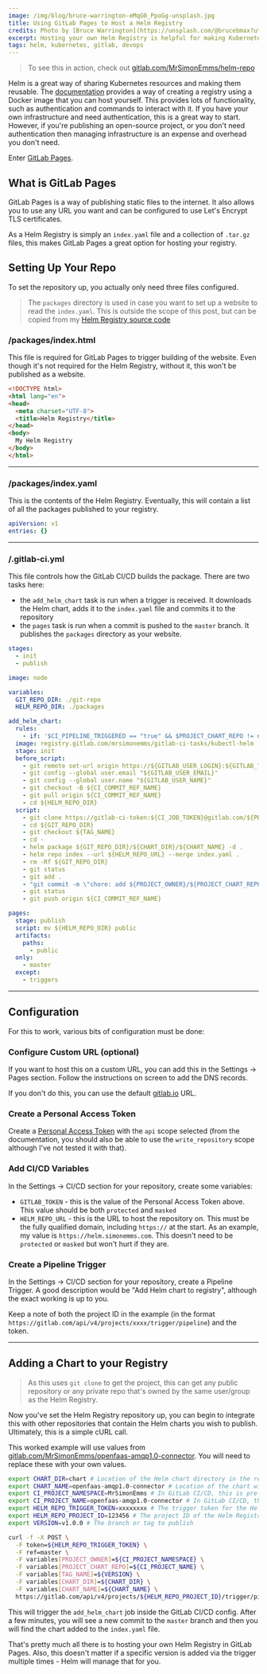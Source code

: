 ```yaml
---
image: /img/blog/bruce-warrington-eMqG0_PpoGg-unsplash.jpg
title: Using GitLab Pages to Host a Helm Registry
credits: Photo by [Bruce Warrington](https://unsplash.com/@brucebmax?utm_source=unsplash&amp;utm_medium=referral&amp;utm_content=creditCopyText)
excerpt: Hosting your own Helm Registry is helpful for making Kubernetes deployments reusable. GitLab Pages is a great way of hosting your own Helm Registry without any hosting charges and by setting up a few triggers, is easy to incorporate it into your automated workflow.
tags: helm, kubernetes, gitlab, devops
---
```


> To see this in action, check out
> [gitlab.com/MrSimonEmms/helm-repo](https://gitlab.com/MrSimonEmms/helm-repo)

Helm is a great way of sharing Kubernetes resources and making them reusable. The
[documentation](https://helm.sh/docs/topics/registries) provides a way of creating
a registry using a Docker image that you can host yourself. This provides lots of
functionality, such as authentication and commands to interact with it. If you have
your own infrastructure and need authentication, this is a great way to start. However,
if you're publishing an open-source project, or you don't need authentication then
managing infrastructure is an expense and overhead you don't need.

Enter [GitLab Pages](https://docs.gitlab.com/ee/user/project/pages/).

## What is GitLab Pages

GitLab Pages is a way of publishing static files to the internet. It also allows
you to use any URL you want and can be configured to use Let's Encrypt TLS certificates.

As a Helm Registry is simply an `index.yaml` file and a collection of `.tar.gz`
files, this makes GitLab Pages a great option for hosting your registry.

## Setting Up Your Repo

To set the repository up, you actually only need three files configured.

> The `packages` directory is used in case you want to set up a website to read
> the `index.yaml`. This is outside the scope of this post, but can be copied
> from my [Helm Registry source code](https://gitlab.com/MrSimonEmms/helm-repo/-/merge_requests/1)

### /packages/index.html

This file is required for GitLab Pages to trigger building of the website. Even
though it's not required for the Helm Registry, without it, this won't be
published as a website.

```html
<!DOCTYPE html>
<html lang="en">
<head>
  <meta charset="UTF-8">
  <title>Helm Registry</title>
</head>
<body>
  My Helm Registry
</body>
</html>
```

---

### /packages/index.yaml

This is the contents of the Helm Registry. Eventually, this will contain a list
of all the packages published to your registry.

```yaml
apiVersion: v1
entries: {}
```

---

### /.gitlab-ci.yml

This file controls how the GitLab CI/CD builds the package. There are two tasks
here:
 - the `add_helm_chart` task is run when a trigger is received. It downloads the
  Helm chart, adds
it to the `index.yaml` file and commits it to the repository
 - the `pages` task is run when a commit is pushed to the `master` branch. It
publishes the
`packages` directory as your website.

```yaml
stages:
  - init
  - publish

image: node

variables:
  GIT_REPO_DIR: ./git-repo
  HELM_REPO_DIR: ./packages

add_helm_chart:
  rules:
    - if: '$CI_PIPELINE_TRIGGERED == "true" && $PROJECT_CHART_REPO != null && $PROJECT_OWNER != null && $TAG_NAME != null && $CHART_DIR != null && $CHART_NAME != null'
  image: registry.gitlab.com/mrsimonemms/gitlab-ci-tasks/kubectl-helm
  stage: init
  before_script:
    - git remote set-url origin https://${GITLAB_USER_LOGIN}:${GITLAB_TOKEN}@gitlab.com/${CI_PROJECT_PATH}.git
    - git config --global user.email "${GITLAB_USER_EMAIL}"
    - git config --global user.name "${GITLAB_USER_NAME}"
    - git checkout -B ${CI_COMMIT_REF_NAME}
    - git pull origin ${CI_COMMIT_REF_NAME}
    - cd ${HELM_REPO_DIR}
  script:
    - git clone https://gitlab-ci-token:${CI_JOB_TOKEN}@gitlab.com/${PROJECT_OWNER}/${PROJECT_CHART_REPO}.git ${GIT_REPO_DIR}
    - cd ${GIT_REPO_DIR}
    - git checkout ${TAG_NAME}
    - cd -
    - helm package ${GIT_REPO_DIR}/${CHART_DIR}/${CHART_NAME} -d .
    - helm repo index --url ${HELM_REPO_URL} --merge index.yaml .
    - rm -Rf ${GIT_REPO_DIR}
    - git status
    - git add .
    - "git commit -m \"chore: add ${PROJECT_OWNER}/${PROJECT_CHART_REPO} ${TAG_NAME} to Helm repo\""
    - git status
    - git push origin ${CI_COMMIT_REF_NAME}

pages:
  stage: publish
  script: mv ${HELM_REPO_DIR} public
  artifacts:
    paths:
      - public
  only:
    - master
  except:
    - triggers
```

---

## Configuration

For this to work, various bits of configuration must be done:

### Configure Custom URL (optional)

If you want to host this on a custom URL, you can add this in the Settings ->
Pages section. Follow the instructions on screen to add the DNS records.

If you don't do this, you can use the default [gitlab.io](https://gitlab.io) URL.

### Create a Personal Access Token

Create a [Personal Access Token](https://gitlab.com/-/profile/personal_access_tokens)
with the `api` scope selected (from the documentation, you should also be able
to use the `write_repository` scope although I've not tested it with that).

### Add CI/CD Variables

In the Settings -> CI/CD section for your repository, create some variables:
 - `GITLAB_TOKEN` - this is the value of the Personal Access Token above. This
value should be both `protected` and `masked`
 - `HELM_REPO_URL` - this is the URL to host the repository on. This must be the
fully qualified domain, including `https://` at the start. As an example, my
value is `https://helm.simonemms.com`. This doesn't need to be `protected` or
`masked` but won't hurt if they are.

### Create a Pipeline Trigger

In the Settings -> CI/CD section for your repository, create a Pipeline Trigger.
A good description would be "Add Helm chart to registry", although the exact
working is up to you.

Keep a note of both the project ID in the example (in the format
`https://gitlab.com/api/v4/projects/xxxx/trigger/pipeline`) and the token.

---

## Adding a Chart to your Registry

> As this uses `git clone` to get the project, this can get any public repository
> or any private repo that's owned by the same user/group as the Helm Registry.

Now you've set the Helm Registry repository up, you can begin to integrate this
with other repositories that contain the Helm charts you wish to publish. Ultimately,
this is a simple cURL call.

This worked example will use values from
[gitlab.com/MrSimonEmms/openfaas-amqp1.0-connector](https://gitlab.com/MrSimonEmms/openfaas-amqp1.0-connector).
You will need to replace these with your own values.

```bash
export CHART_DIR=chart # Location of the Helm chart directory in the repository
export CHART_NAME=openfaas-amqp1.0-connector # Location of the chart with the Helm chart directory
export CI_PROJECT_NAMESPACE=MrSimonEmms # In GitLab CI/CD, this is pre-filled
export CI_PROJECT_NAME=openfaas-amqp1.0-connector # In GitLab CI/CD, this is pre-filled
export HELM_REPO_TRIGGER_TOKEN=xxxxxxxx # The trigger token for the Helm Registry project (generated above)
export HELM_REPO_PROJECT_ID=123456 # The project ID of the Helm Registry project (see the trigger configuration above)
export VERSION=v1.0.0 # The branch or tag to publish

curl -f -X POST \
  -F token=${HELM_REPO_TRIGGER_TOKEN} \
  -F ref=master \
  -F variables[PROJECT_OWNER]=${CI_PROJECT_NAMESPACE} \
  -F variables[PROJECT_CHART_REPO]=${CI_PROJECT_NAME} \
  -F variables[TAG_NAME]=${VERSION} \
  -F variables[CHART_DIR]=${CHART_DIR} \
  -F variables[CHART_NAME]=${CHART_NAME} \
  https://gitlab.com/api/v4/projects/${HELM_REPO_PROJECT_ID}/trigger/pipeline
```

This will trigger the `add_helm_chart` job inside the GitLab CI/CD config.
After a few minutes, you will see a new commit to the `master` branch and
then you will find the chart added to the `index.yaml` file.

That's pretty much all there is to hosting your own Helm Registry in GitLab
Pages. Also, this doesn't matter if a specific version is added via the trigger
multiple times - Helm will manage that for you.
